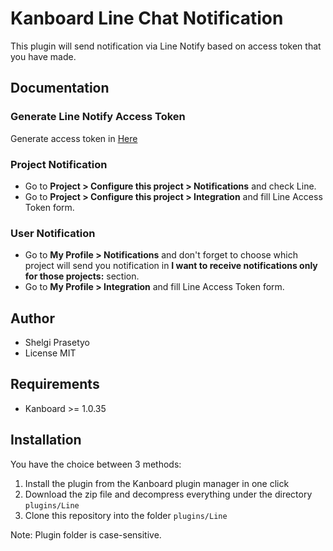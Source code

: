 Kanboard Line Chat Notification
==============================

This plugin will send notification via Line Notify based on access token that you have made.

Documentation
-------------

### Generate Line Notify Access Token

Generate access token in [Here](https://telegram.me/botfather)

### Project Notification

- Go to **Project > Configure this project > Notifications** and check Line.
- Go to **Project > Configure this project > Integration** and fill Line Access Token form.

### User Notification

- Go to **My Profile > Notifications** and don't forget to choose which project will send you notification in **I want to receive notifications only for those projects:** section.
- Go to **My Profile > Integration** and fill Line Access Token form.

Author
------

- Shelgi Prasetyo
- License MIT

Requirements
------------

- Kanboard >= 1.0.35

Installation
------------

You have the choice between 3 methods:

1. Install the plugin from the Kanboard plugin manager in one click
2. Download the zip file and decompress everything under the directory `plugins/Line`
3. Clone this repository into the folder `plugins/Line`

Note: Plugin folder is case-sensitive.

